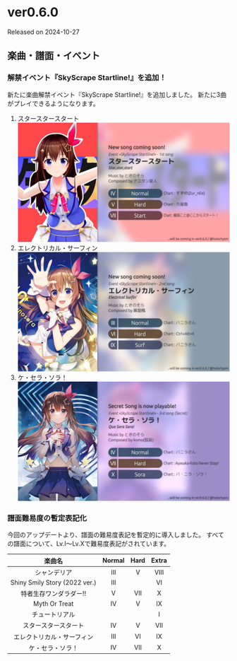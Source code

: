 # ver0.6.0

Released on 2024-10-27

## 楽曲・譜面・イベント

### 解禁イベント『SkyScrape Startline!』を追加！

新たに楽曲解禁イベント『SkyScrape Startline!』を追加しました。
新たに3曲がプレイできるようになります。

1. スタースタースタート
    ![](/assets/images/update/0-6-0/StarStarStart.webp)
2. エレクトリカル・サーフィン
    ![](/assets/images/update/0-6-0/ElectricalSurfin.webp)
3. ケ・セラ・ソラ！
    ![](/assets/images/update/0-6-0/QueSeraSora.webp)

### 譜面難易度の暫定表記化

今回のアップデートより、譜面の難易度表記を暫定的に導入しました。
すべての譜面について、Lv.Ⅰ〜Lv.Ⅹで難易度表記がされています。

| 楽曲名 | Normal | Hard | Extra |
|:----:|:----:|:----:|:----:|
| シャンデリア | Ⅲ | Ⅴ | Ⅷ |
| Shiny Smily Story (2022 ver.) | Ⅲ |   | Ⅵ |
| 特者生存ワンダラダー!! | Ⅴ | Ⅶ | Ⅹ |
| Myth Or Treat | Ⅳ | Ⅴ | Ⅸ |
| チュートリアル |   |   | Ⅰ |
| スタースタースタート | Ⅳ | Ⅴ | Ⅶ |
| エレクトリカル・サーフィン | Ⅲ | Ⅵ | Ⅸ |
| ケ・セラ・ソラ！ | Ⅳ | Ⅶ | Ⅹ |
